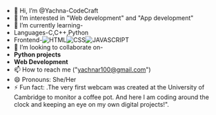 - 👋 Hi, I’m @Yachna-CodeCraft
- 👀 I’m interested in "Web development" and "App development"
-  🌱 I’m currently learning-
-  Languages-C,C++,Python
-  Frontend-![HTML](https://img.shields.io/badge/HTML-5-orange)![CSS](https://img.shields.io/badge/CSS-3-blue)![JAVASCRIPT](https://img.shields.io/badge/JavaScript-ES6-yellow)
- 💞️ I’m looking to collaborate on-
- **Python projects**
- **Web Development**
- 📫 How to reach me ("yachnar100@gmail.com")
- 😄 Pronouns: She/Her
- ⚡ Fun fact: .The very first webcam was created at the University of Cambridge to monitor a coffee pot. And here I am coding around the clock and keeping an eye on my own digital projects!".

<!---
Yachna-CodeCraft/Yachna-CodeCraft is a ✨ special ✨ repository because its `README.md` (this file) appears on your GitHub profile.
You can click the Preview link to take a look at your changes.
--->
